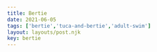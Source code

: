 ```yaml
---
title: Bertie
date: 2021-06-05
tags: ['bertie','tuca-and-bertie','adult-swim']
layout: layouts/post.njk
key: bertie
---
```



